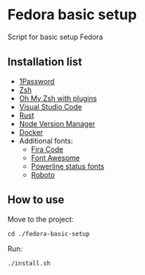 # Fedora basic setup

Script for basic setup Fedora

## Installation list

- [1Password](https://1password.com/)
- [Zsh](https://ohmyz.sh/)
- [Oh My Zsh with plugins](https://ohmyz.sh/)
- [Visual Studio Code](https://code.visualstudio.com/)
- [Rust](https://www.rust-lang.org/)
- [Node Version Manager](https://github.com/nvm-sh/nvm)
- [Docker](https://docs.docker.com/engine/install/fedora/)
- Additional fonts:
  - [Fira Code](https://fonts.google.com/specimen/Fira+Code)
  - [Font Awesome](https://fontawesome.com/)
  - [Powerline status fonts](https://github.com/powerline/powerline)
  - [Roboto](https://fonts.google.com/specimen/Roboto)

## How to use

Move to the project:

```cd ./fedora-basic-setup```

Run:

```./install.sh```
